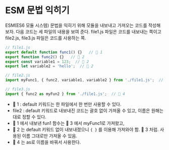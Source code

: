 # ESM 문법 익히기

ESM(ES6 모듈 시스템) 문법을 익히기 위해 모듈을 내보내고 가져오는 코드를 작성해보자. 다음 코드는 세 파일의 내용을 보여 준다. file1.js 파일은 코드를 내보내는 쪽이고 file2.js, file3.js 파일은 코드를 사용하는 쪽.

```js
// file1.js
export default function func1() {}   // 📌 1
export function func2() {}   // 📌 2
export const variable1 = 123;  // 📌 2
export let variable2 = 'hello';  // 📌 2
```

```js
// file2.js
import myFunc1, { func2, variable1, variable2 } from './file1.js';  // 📌 3
```

```js
// file3.js
import { func2 as myFun2 } from './file1.js';  // 📌 4
```

- 📌 1 : default 키워드는 한 파일에서 한 번만 사용할 수 있다.
- file2 : default 키워드로 내보내진 코드는 괄호 없이 가져올 수 있고, 이름은 원해는 대로 정할 수 있다.
- 📌 1 에서 내보낸 fun1 함수는 📌 3 에서 myFunc1로 가져왔고,
- 📌 2 는 default 키워드 없이 내보내졌으니 `{ }` 를 이용해 가져와야 함. 📌 3 처럼. 사용된 이름 그대로만 가져올 수 있음.
- 📌 4 는 as로 이름을 바꿔서 사용한다.
